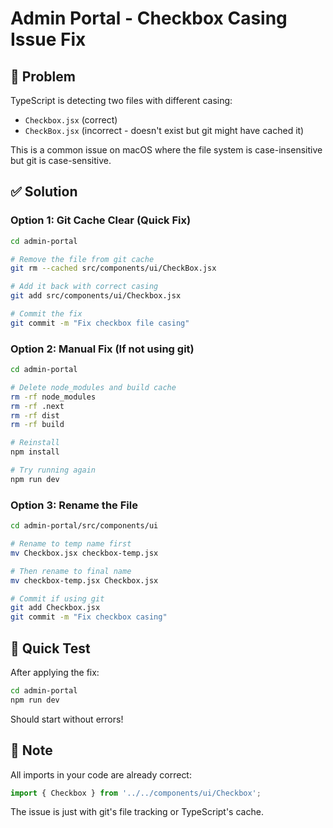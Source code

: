 # Admin Portal - Checkbox Casing Issue Fix

## 🔴 Problem

TypeScript is detecting two files with different casing:
- `Checkbox.jsx` (correct)
- `CheckBox.jsx` (incorrect - doesn't exist but git might have cached it)

This is a common issue on macOS where the file system is case-insensitive but git is case-sensitive.

## ✅ Solution

### Option 1: Git Cache Clear (Quick Fix)

```bash
cd admin-portal

# Remove the file from git cache
git rm --cached src/components/ui/CheckBox.jsx

# Add it back with correct casing
git add src/components/ui/Checkbox.jsx

# Commit the fix
git commit -m "Fix checkbox file casing"
```

### Option 2: Manual Fix (If not using git)

```bash
cd admin-portal

# Delete node_modules and build cache
rm -rf node_modules
rm -rf .next
rm -rf dist
rm -rf build

# Reinstall
npm install

# Try running again
npm run dev
```

### Option 3: Rename the File

```bash
cd admin-portal/src/components/ui

# Rename to temp name first
mv Checkbox.jsx checkbox-temp.jsx

# Then rename to final name
mv checkbox-temp.jsx Checkbox.jsx

# Commit if using git
git add Checkbox.jsx
git commit -m "Fix checkbox casing"
```

## 🚀 Quick Test

After applying the fix:

```bash
cd admin-portal
npm run dev
```

Should start without errors!

## 📝 Note

All imports in your code are already correct:
```javascript
import { Checkbox } from '../../components/ui/Checkbox';
```

The issue is just with git's file tracking or TypeScript's cache.
